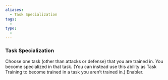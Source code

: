 ```yaml
---
aliases:
  - Task Specialization
tags:
  - 
type:
  - 
---
```

### Task Specialization

Choose one task (other than attacks or defense) that you are trained in. You become specialized in that task. (You can instead use this ability as Task Training to become trained in a task you aren’t trained in.) Enabler.